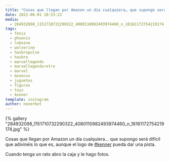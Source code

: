 ```yaml
---
title: "Cosas que llegan por Amazon un día cualquiera… que supongo será difícil que adivinéis lo que es, aunque el logo de #kenner pueda dar una pista"
date: 2022-06-01 18:53:22
media: 
  - 284932098_1151710732290322_4080110982493974460_n_18161172754219174.jpg
tags: 
  - fenix
  - phoenix
  - lobezno
  - wolverine
  - hasbropulse
  - hasbro
  - marvellegends
  - marvellegendsretro
  - marvel
  - monecos
  - juguetes
  - figuras
  - toys
  - kenner
template: instagram
author: neverbot
---
```


{% gallery "284932098_1151710732290322_4080110982493974460_n_18161172754219174.jpg" %}

Cosas que llegan por Amazon un día cualquiera… que supongo será difícil que adivinéis lo que es, aunque el logo de [#kenner](/etiquetas/kenner) pueda dar una pista.

Cuando tenga un rato abro la caja y le hago fotos.
